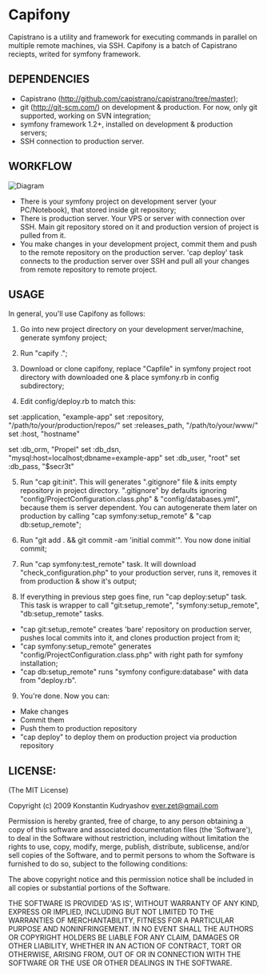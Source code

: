 # Capifony

Capistrano is a utility and framework for executing commands in parallel on multiple remote machines, via SSH.
Capifony is a batch of Capistrano reciepts, writed for symfony framework.

## DEPENDENCIES

* Capistrano (http://github.com/capistrano/capistrano/tree/master);
* git (http://git-scm.com/) on development & production. For now, only git supported, working on SVN integration;
* symfony framework 1.2+, installed on development & production servers;
* SSH connection to production server.

## WORKFLOW

![Diagram](http://everzet.com/images/capifony.png)

* There is your symfony project on development server (your PC/Notebook), that stored inside git repository;
* There is production server. Your VPS or server with connection over SSH. Main git repository stored on it and production version of project is pulled from it.
* You make changes in your development project, commit them and push to the remote repository on the production server. 'cap deploy' task connects to the production server over SSH and pull all your changes from remote repository to remote project.

## USAGE

In general, you'll use Capifony as follows:

1. Go into new project directory on your development server/machine, generate symfony project;

2. Run "capify .";

3. Download or clone capifony, replace "Capfile" in symfony project root directory with downloaded one & place symfony.rb in config subdirectory;

4. Edit config/deploy.rb to match this:

  set :application,   "example-app"
  set :repository,    "/path/to/your/production/repos/"
  set :releases_path, "/path/to/your/www/"
  set :host,          "hostname"

  set :db_orm,        "Propel"
  set :db_dsn,        "mysql:host=localhost;dbname=example-app"
  set :db_user,       "root"
  set :db_pass,       "$secr3t"

5. Run "cap git:init". This will generates ".gitignore" file & inits empty repository in project directory. ".gitignore" by defaults ignoring "config/ProjectConfiguration.class.php" & "config/databases.yml", because them is server dependent. You can autogenerate them later on production by calling "cap symfony:setup_remote" & "cap db:setup_remote";

6. Run "git add . && git commit -am 'initial commit'". You now done initial commit;

7. Run "cap symfony:test_remote" task. It will download "check_configuration.php" to your production server, runs it, removes it from production & show it's output;

8. If everything in previous step goes fine, run "cap deploy:setup" task. This task is wrapper to call "git:setup_remote", "symfony:setup_remote", "db:setup_remote" tasks.
  * "cap git:setup_remote" creates 'bare' repository on production server, pushes local commits into it, and clones production project from it;
  * "cap symfony:setup_remote" generates "config/ProjectConfiguration.class.php" with right path for symfony installation;
  * "cap db:setup_remote" runs "symfony configure:database" with data from "deploy.rb".

9. You're done. Now you can:
  * Make changes
  * Commit them
  * Push them to production repository
  * "cap deploy" to deploy them on production project via production repository

## LICENSE:

(The MIT License)

Copyright (c) 2009 Konstantin Kudryashov <ever.zet@gmail.com>

Permission is hereby granted, free of charge, to any person obtaining
a copy of this software and associated documentation files (the
'Software'), to deal in the Software without restriction, including
without limitation the rights to use, copy, modify, merge, publish,
distribute, sublicense, and/or sell copies of the Software, and to
permit persons to whom the Software is furnished to do so, subject to
the following conditions:

The above copyright notice and this permission notice shall be
included in all copies or substantial portions of the Software.

THE SOFTWARE IS PROVIDED 'AS IS', WITHOUT WARRANTY OF ANY KIND,
EXPRESS OR IMPLIED, INCLUDING BUT NOT LIMITED TO THE WARRANTIES OF
MERCHANTABILITY, FITNESS FOR A PARTICULAR PURPOSE AND NONINFRINGEMENT.
IN NO EVENT SHALL THE AUTHORS OR COPYRIGHT HOLDERS BE LIABLE FOR ANY
CLAIM, DAMAGES OR OTHER LIABILITY, WHETHER IN AN ACTION OF CONTRACT,
TORT OR OTHERWISE, ARISING FROM, OUT OF OR IN CONNECTION WITH THE
SOFTWARE OR THE USE OR OTHER DEALINGS IN THE SOFTWARE.
